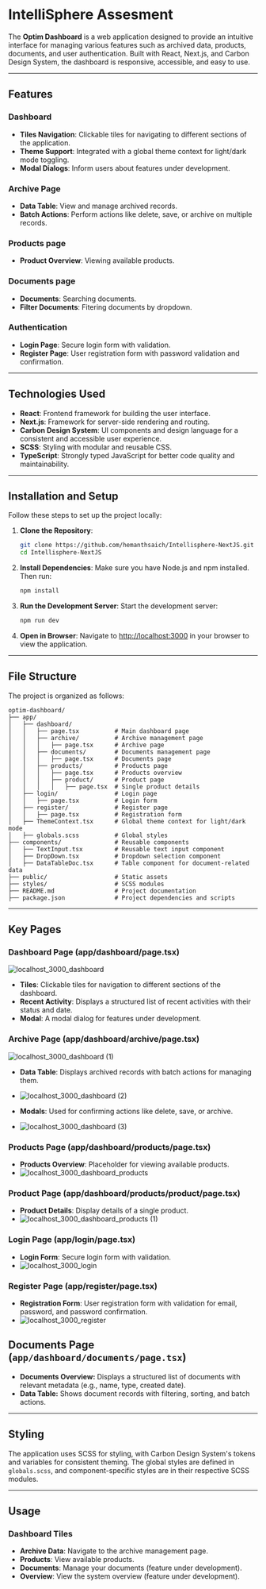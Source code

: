 # IntelliSphere Assesment

The **Optim Dashboard** is a web application designed to provide an intuitive interface for managing various features such as archived data, products, documents, and user authentication. Built with React, Next.js, and Carbon Design System, the dashboard is responsive, accessible, and easy to use.

---

## Features

### Dashboard
- **Tiles Navigation**: Clickable tiles for navigating to different sections of the application.
- **Theme Support**: Integrated with a global theme context for light/dark mode toggling.
- **Modal Dialogs**: Inform users about features under development.

### Archive Page
- **Data Table**: View and manage archived records.
- **Batch Actions**: Perform actions like delete, save, or archive on multiple records.
  
### Products page
- **Product Overview**: Viewing available products.
  
### Documents page
- **Documents**: Searching documents.
- **Filter Documents**: Fitering documents by dropdown.

### Authentication
- **Login Page**: Secure login form with validation.
- **Register Page**: User registration form with password validation and confirmation.

---

## Technologies Used

- **React**: Frontend framework for building the user interface.
- **Next.js**: Framework for server-side rendering and routing.
- **Carbon Design System**: UI components and design language for a consistent and accessible user experience.
- **SCSS**: Styling with modular and reusable CSS.
- **TypeScript**: Strongly typed JavaScript for better code quality and maintainability.

---

## Installation and Setup

Follow these steps to set up the project locally:

1. **Clone the Repository**:
   ```bash
   git clone https://github.com/hemanthsaich/Intellisphere-NextJS.git
   cd Intellisphere-NextJS
   ```

2. **Install Dependencies**: Make sure you have Node.js and npm installed. Then run:
   ```bash
   npm install
   ```

3. **Run the Development Server**: Start the development server:
   ```bash
   npm run dev
   ```

4. **Open in Browser**: Navigate to [http://localhost:3000](http://localhost:3000) in your browser to view the application.

---

## File Structure

The project is organized as follows:

```plaintext
optim-dashboard/
├── app/
│   ├── dashboard/
│   │   ├── page.tsx          # Main dashboard page
│   │   ├── archive/          # Archive management page
│   │   │   ├── page.tsx      # Archive page
│   │   ├── documents/        # Documents management page
│   │   │   ├── page.tsx      # Documents page
│   │   ├── products/         # Products page
│   │   │   ├── page.tsx      # Products overview
│   │   │   ├── product/      # Product page
│   │   │   │   ├── page.tsx  # Single product details
│   ├── login/                # Login page
│   │   ├── page.tsx          # Login form
│   ├── register/             # Register page
│   │   ├── page.tsx          # Registration form
│   ├── ThemeContext.tsx      # Global theme context for light/dark mode
│   ├── globals.scss          # Global styles
├── components/               # Reusable components
│   ├── TextInput.tsx         # Reusable text input component
│   ├── DropDown.tsx          # Dropdown selection component
│   ├── DataTableDoc.tsx      # Table component for document-related data
├── public/                   # Static assets
├── styles/                   # SCSS modules
├── README.md                 # Project documentation
├── package.json              # Project dependencies and scripts
```

---

## Key Pages

### Dashboard Page (app/dashboard/page.tsx)
![localhost_3000_dashboard](https://github.com/user-attachments/assets/a8ec079c-1ac3-43a0-bded-ccbd324af1a2)

- **Tiles**: Clickable tiles for navigation to different sections of the dashboard.
- **Recent Activity**: Displays a structured list of recent activities with their status and date.
- **Modal**: A modal dialog for features under development.


### Archive Page (app/dashboard/archive/page.tsx)
![localhost_3000_dashboard (1)](https://github.com/user-attachments/assets/29f7162e-80b3-4d9c-84b5-d8a7094c8e12)

- **Data Table**: Displays archived records with batch actions for managing them.
- ![localhost_3000_dashboard (2)](https://github.com/user-attachments/assets/e5afff9e-f2c0-450a-b4a7-239113d2cb5d)

- **Modals**: Used for confirming actions like delete, save, or archive.
- ![localhost_3000_dashboard (3)](https://github.com/user-attachments/assets/386eb58f-a27b-49be-a0a2-720833c9f15b)


### Products Page (app/dashboard/products/page.tsx)
- **Products Overview**: Placeholder for viewing available products.
- ![localhost_3000_dashboard_products](https://github.com/user-attachments/assets/4be55893-be8a-4ddc-ac3e-2b4f7042f6df)


### Product Page (app/dashboard/products/product/page.tsx)
- **Product Details**: Display details of a single product.
- ![localhost_3000_dashboard_products (1)](https://github.com/user-attachments/assets/122ef78f-a459-48a6-baa3-30ca8ba90929)


### Login Page (app/login/page.tsx)
- **Login Form**: Secure login form with validation.
- ![localhost_3000_login](https://github.com/user-attachments/assets/2190fe6a-b9a0-47a4-a0b9-885d5921eda0)


### Register Page (app/register/page.tsx)
- **Registration Form**: User registration form with validation for email, password, and password confirmation.
- ![localhost_3000_register](https://github.com/user-attachments/assets/4294f065-291a-4f93-9dca-3e6a23430cac)

## Documents Page (`app/dashboard/documents/page.tsx`)

- **Documents Overview:** Displays a structured list of documents with relevant metadata (e.g., name, type, created date).
- **Data Table:** Shows document records with filtering, sorting, and batch actions.
---

## Styling

The application uses SCSS for styling, with Carbon Design System's tokens and variables for consistent theming. The global styles are defined in `globals.scss`, and component-specific styles are in their respective SCSS modules.

---

## Usage

### Dashboard Tiles
- **Archive Data**: Navigate to the archive management page.
- **Products**: View available products.
- **Documents**: Manage your documents (feature under development).
- **Overview**: View the system overview (feature under development).

